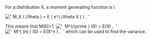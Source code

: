 For a distribution X, a moment generating function is \\

![' M\_X ( //theta ) = E ( e\^( //theta X ) ) . '](../dictionary/equation_images/1812.1..png)

This means that M(0)=1,
!['  M\^(//prime ) (0) = E(X) ,  '](../dictionary/equation_images/1812.2..png)
!['  M\^( (n)
) (0) = E(X\^n ) ,  '](../dictionary/equation_images/1812.3..png) which
can be used to find the variance.
